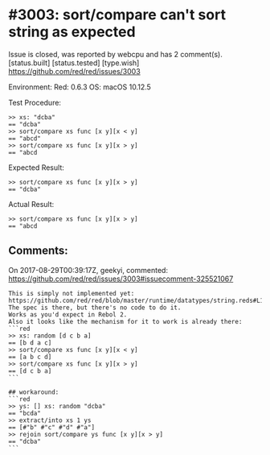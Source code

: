 
#3003: sort/compare can't sort string as expected
================================================================================
Issue is closed, was reported by webcpu and has 2 comment(s).
[status.built] [status.tested] [type.wish]
<https://github.com/red/red/issues/3003>

Environment:
Red: 0.6.3
OS: macOS 10.12.5

Test Procedure:
```
>> xs: "dcba"
== "dcba"
>> sort/compare xs func [x y][x < y]
== "abcd"
>> sort/compare xs func [x y][x > y]
== "abcd
```

Expected Result:
```
>> sort/compare xs func [x y][x > y]
== "dcba"
```

Actual Result:
```
>> sort/compare xs func [x y][x > y]
== "abcd
```



Comments:
--------------------------------------------------------------------------------

On 2017-08-29T00:39:17Z, geekyi, commented:
<https://github.com/red/red/issues/3003#issuecomment-325521067>

    This is simply not implemented yet: https://github.com/red/red/blob/master/runtime/datatypes/string.reds#L1891
    The spec is there, but there's no code to do it.
    Works as you'd expect in Rebol 2.
    Also it looks like the mechanism for it to work is already there:
    ```red
    >> xs: random [d c b a]
    == [b d a c]
    >> sort/compare xs func [x y][x < y]
    == [a b c d]
    >> sort/compare xs func [x y][x > y]
    == [d c b a]
    ```
    
    ## workaround:
    ```red
    >> ys: [] xs: random "dcba"
    == "bcda"
    >> extract/into xs 1 ys
    == [#"b" #"c" #"d" #"a"]
    >> rejoin sort/compare ys func [x y][x > y]
    == "dcba"
    ```

